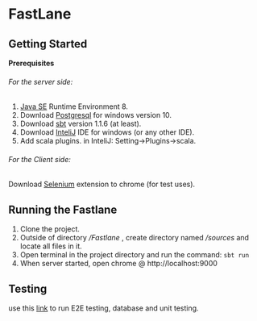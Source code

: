 # FastLane

## Getting Started

**Prerequisites**

###### For the server side:
1. [Java SE](http://www.oracle.com/technetwork/java/javase/downloads/index.html) Runtime Environment 8.
2. Download [Postgresql](https://www.postgresql.org/download/windows/) for windows version 10.
3. Download [sbt]( https://www.scala-sbt.org/download.html) version 1.1.6 (at least).
4. Download [InteliJ]( https://www.jetbrains.com/idea/download/#section=windows) IDE for windows (or any other IDE).
5. Add scala plugins. in InteliJ: Setting->Plugins->scala.

###### For the Client side:
Download [Selenium](https://chrome.google.com/webstore/detail/selenium-ide/mooikfkahbdckldjjndioackbalphokd?hl=en) extension to chrome (for test uses).

## Running the Fastlane 

1. Clone the project.
2. Outside of directory */Fastlane* , create directory named */sources* and locate all files in it.
3. Open terminal in the project directory and run the command:
  `sbt run`
4. When server started, open chrome @ http://localhost:9000

## Testing

use this [link](https://docs.google.com/document/d/1i9PuP6IPbM7SjClE43RJl3bM79P2j55hoY1tYSJaHPY/edit) to run E2E testing, database and unit testing.
